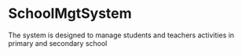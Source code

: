 # SchoolMgtSystem
The system is designed to manage students and teachers activities in primary and secondary school
